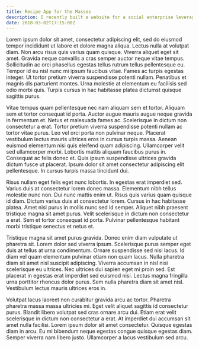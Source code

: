 ```yaml
---
title: Recipe App for the Masses
description: I recently built a website for a social enterprise leveraging technology to help people facing homelessness.
date: 2018-03-02T17:15:00Z
---
```


Lorem ipsum dolor sit amet, consectetur adipiscing elit, sed do eiusmod tempor incididunt ut labore et dolore magna aliqua. Lectus nulla at volutpat diam. Non arcu risus quis varius quam quisque. Viverra aliquet eget sit amet. Gravida neque convallis a cras semper auctor neque vitae tempus. Sollicitudin ac orci phasellus egestas tellus rutrum tellus pellentesque eu. Tempor id eu nisl nunc mi ipsum faucibus vitae. Fames ac turpis egestas integer. Ut tortor pretium viverra suspendisse potenti nullam. Penatibus et magnis dis parturient montes. Urna molestie at elementum eu facilisis sed odio morbi quis. Turpis cursus in hac habitasse platea dictumst quisque sagittis purus.

Vitae tempus quam pellentesque nec nam aliquam sem et tortor. Aliquam sem et tortor consequat id porta. Auctor augue mauris augue neque gravida in fermentum et. Netus et malesuada fames ac. Scelerisque in dictum non consectetur a erat. Tortor pretium viverra suspendisse potenti nullam ac tortor vitae purus. Leo vel orci porta non pulvinar neque. Placerat vestibulum lectus mauris ultrices eros in cursus turpis massa. Aenean euismod elementum nisi quis eleifend quam adipiscing. Ullamcorper velit sed ullamcorper morbi. Lobortis mattis aliquam faucibus purus in. Consequat ac felis donec et. Quis ipsum suspendisse ultrices gravida dictum fusce ut placerat. Ipsum dolor sit amet consectetur adipiscing elit pellentesque. In cursus turpis massa tincidunt dui.

Risus nullam eget felis eget nunc lobortis. In egestas erat imperdiet sed. Varius duis at consectetur lorem donec massa. Elementum nibh tellus molestie nunc non. Dui nunc mattis enim ut. Risus quis varius quam quisque id diam. Dictum varius duis at consectetur lorem. Cursus in hac habitasse platea. Amet nisl purus in mollis nunc sed id semper. Aliquet nibh praesent tristique magna sit amet purus. Velit scelerisque in dictum non consectetur a erat. Sem et tortor consequat id porta. Pulvinar pellentesque habitant morbi tristique senectus et netus et.

Tristique magna sit amet purus gravida. Donec enim diam vulputate ut pharetra sit. Lorem dolor sed viverra ipsum. Scelerisque purus semper eget duis at tellus at urna condimentum. Ornare suspendisse sed nisi lacus. Id diam vel quam elementum pulvinar etiam non quam lacus. Nulla pharetra diam sit amet nisl suscipit adipiscing. Viverra accumsan in nisl nisi scelerisque eu ultrices. Nec ultrices dui sapien eget mi proin sed. Est placerat in egestas erat imperdiet sed euismod nisi. Lectus magna fringilla urna porttitor rhoncus dolor purus. Sem nulla pharetra diam sit amet nisl. Vestibulum lectus mauris ultrices eros in.

Volutpat lacus laoreet non curabitur gravida arcu ac tortor. Pharetra pharetra massa massa ultricies mi. Eget velit aliquet sagittis id consectetur purus. Blandit libero volutpat sed cras ornare arcu dui. Etiam erat velit scelerisque in dictum non consectetur a erat. At imperdiet dui accumsan sit amet nulla facilisi. Lorem ipsum dolor sit amet consectetur. Quisque egestas diam in arcu. Eu mi bibendum neque egestas congue quisque egestas diam. Semper viverra nam libero justo. Ullamcorper a lacus vestibulum sed arcu.
